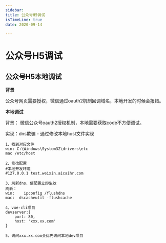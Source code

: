 ```yaml
---
sidebar:
title: 公众号H5调试
isTimeLine: true
date: 2020-09-14

---
```

# 公众号H5调试

## 公众号H5本地调试

**背景**

公众号网页需要授权，微信通过oauth2机制回调域名，本地开发的时候会报错。

**本地调试**

背景： 微信公众号oauth2授权机制，本地需要获取code不方便调试。

实现：dns欺骗 - 通过修改本地host文件实现

```text
1、找到对应文件
win: C:\Windows\System32\drivers\etc
mac /etc/host

2、修改配置
#本地开发环境
#127.0.0.1 test.weixin.aicaihr.com

3、刷新dns，使配置立即生效
刷新：
win:	ipconfig /flushdns
mac:  dscacheutil -flushcache

4、vue-cli项目
devserver:{
    port: 80,
    host: 'xxx.xx.com'
}

5、访问xxx.xx.com会优先访问本地dev项目
```







